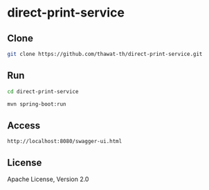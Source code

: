 # direct-print-service


Clone
--------
```sh
git clone https://github.com/thawat-th/direct-print-service.git
```

Run
--------
```sh
cd direct-print-service
```

```sh
mvn spring-boot:run
```

Access
--------
```
http://localhost:8080/swagger-ui.html
```

License
-------

Apache License, Version 2.0
